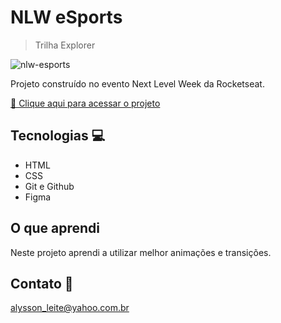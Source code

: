 # NLW eSports

> Trilha Explorer

![nlw-esports](./.github/nlw-esports.png)

Projeto construído no evento Next Level Week da Rocketseat.

[&#x1F517; Clique aqui para acessar o projeto](https://github.com/alysson-leite/nlw-esports-explorer)

## Tecnologias &#x1F4BB;

- HTML
- CSS
- Git e Github
- Figma

## O que aprendi

Neste projeto aprendi a utilizar melhor animações e transições.

## Contato &#x1F4E7;

alysson_leite@yahoo.com.br